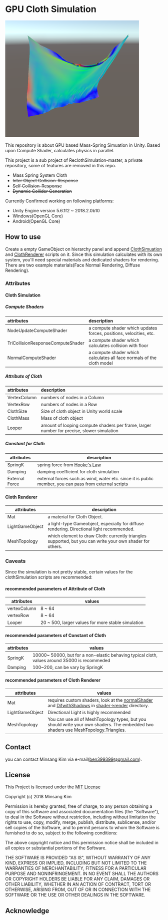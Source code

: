 # GPU Cloth Simulation

![titleimage](./imgres/main.png)

This repository is about GPU based Mass-Spring Simuation in Unity. Based upon Compute Shader, calculates physics in parallel.  

This project is a sub project of ReclothSimulation-master, a private repository, some of features are removed in this repo.  

- Mass Spring System Cloth
- ~~Inter Object Collision-Response~~
- ~~Self Collision-Response~~
- ~~Dynamic Collider Generation~~

Currently Confirmed working on following platforms:

- Unity Engine version 5.6.1f2 ~ 2018.2.0b10
- Windows(OpenGL Core)
- Android(OpenGL Core)

## How to use

Create a empty GameObject on hierarchy panel and append [ClothSimuation](https://github.com/JUSTIVE/GPU-Cloth-Simulation/blob/master/Assets/GPUClothModule/script/ClothSimulation.cs) and [ClothRenderer](https://github.com/JUSTIVE/GPU-Cloth-Simulation/blob/master/Assets/GPUClothModule/script/ClothRenderer.cs) scripts on it. Since this simulation calculates with its own system, you'll need special materials and dedicated shaders for rendering. There are two example materials(Face Normal Rendering, Diffuse Rendering).

### Attributes

#### Cloth Simulation

##### Compute Shaders

attributes|description
:---|:---
NodeUpdateComputeShader| a compute shader which updates forces, positions, velocities, etc.
TriCollisionResponseComputeShader| a compute shader which calculates collision with floor
NormalComputeShader| a compute shader which calculates all face normals of the cloth model

##### Attribute of Cloth

attributes|description
:---|:---
VertexColumn|numbers of nodes in a Column
VertexRow|numbers of nodes in a Row
ClothSize|Size of cloth object in Unity world scale
ClothMass|Mass of cloth object
Looper|amount of looping compute shaders per frame, larger number for precise, slower simulation

##### Constant for Cloth

attributes|description
---|---
SpringK|spring force from [Hooke's Law](https://en.wikipedia.org/wiki/Hooke%27s_law)
Damping|damping coefficient for cloth simulation
External Force|external forces such as wind, water etc. since it is public member, you can pass from external scripts

#### Cloth Renderer

attributes|description
---|---
Mat|a material for Cloth Object.
LightGameObject|a light-type Gameobject, especially for diffuse rendering. Directional light recommended.
MeshTopology|which element to draw Cloth: currently triangles supported, but you can write your own shader for others.

### Caveats

Since the simulation is not pretty stable, certain values for the clothSimulation scripts are recommended:

#### recommended parameters of Attribute of Cloth

attributes|values
---|---
vertexColumn|8 ~ 64
vertexRow|8 ~ 64
Looper|20 ~ 500, larger values for more stable simulation

#### recommended parameters of Constant of Cloth

attributes|values
---|---
SpringK|10000~ 50000, but for a non-elastic behaving typical cloth, values around 35000 is recommeded
Damping|100~200, can be vary by SpringK

#### recommended parameters of Cloth Renderer

attributes|values
---|---
Mat|requires custom shaders, look at the [normalShader](https://github.com/JUSTIVE/GPU-Cloth-Simulation/blob/master/Assets/GPUClothModule/shader/render/NormalShader.shader) and [DifwithShadows](https://github.com/JUSTIVE/GPU-Cloth-Simulation/blob/master/Assets/GPUClothModule/shader/render/DifWithShadows.shader) in [shader->render](https://github.com/JUSTIVE/GPU-Cloth-Simulation/tree/master/Assets/GPUClothModule/shader/render)  directory.
LightGameObject|Directional Light is highly recommended
MeshTopology|You can use all of MeshTopology types, but you should write your own shaders. The embedded two shaders use MeshTopology.Triangles.

## Contact

you can contact Minsang Kim via e-mail(ben399399@gmail.com).

## License

This Project is licensed under the [MIT License](https://opensource.org/licenses/MIT)

Copyright (c) 2018 Minsang Kim

Permission is hereby granted, free of charge, to any person obtaining a copy
of this software and associated documentation files (the "Software"), to deal
in the Software without restriction, including without limitation the rights
to use, copy, modify, merge, publish, distribute, sublicense, and/or sell
copies of the Software, and to permit persons to whom the Software is
furnished to do so, subject to the following conditions:

The above copyright notice and this permission notice shall be included in all
copies or substantial portions of the Software.

THE SOFTWARE IS PROVIDED "AS IS", WITHOUT WARRANTY OF ANY KIND, EXPRESS OR
IMPLIED, INCLUDING BUT NOT LIMITED TO THE WARRANTIES OF MERCHANTABILITY,
FITNESS FOR A PARTICULAR PURPOSE AND NONINFRINGEMENT. IN NO EVENT SHALL THE
AUTHORS OR COPYRIGHT HOLDERS BE LIABLE FOR ANY CLAIM, DAMAGES OR OTHER
LIABILITY, WHETHER IN AN ACTION OF CONTRACT, TORT OR OTHERWISE, ARISING FROM,
OUT OF OR IN CONNECTION WITH THE SOFTWARE OR THE USE OR OTHER DEALINGS IN THE
SOFTWARE.

## Acknowledge